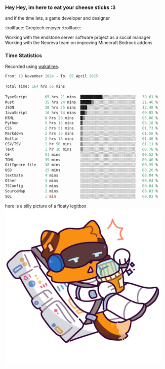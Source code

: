 ### Hey Hey, im here to eat your cheese sticks :3
and if the time lets, a game developer and designer

:trollface: Gregtech enjoyer :trollface:

Working with the endstone server software project as a social manager<br>
Working with the Neoreva team on improving Minecraft Bedrock addons

### Time Statistics
Recorded using [wakatime](https://wakatime.com).

<!--START_SECTION:waka-->

```ocaml
From: 13 November 2024 - To: 07 April 2025

Total Time: 164 hrs 56 mins

TypeScript        65 hrs 21 mins  ██████████░░░░░░░░░░░░░░░   39.61 %
Rust              35 hrs 24 mins  █████▒░░░░░░░░░░░░░░░░░░░   21.46 %
JSON              20 hrs 35 mins  ███░░░░░░░░░░░░░░░░░░░░░░   12.48 %
JavaScript        16 hrs 14 mins  ██▒░░░░░░░░░░░░░░░░░░░░░░   09.85 %
HTML              8 hrs 20 mins   █▒░░░░░░░░░░░░░░░░░░░░░░░   05.06 %
Python            5 hrs 15 mins   ▓░░░░░░░░░░░░░░░░░░░░░░░░   03.18 %
CSS               2 hrs 51 mins   ▒░░░░░░░░░░░░░░░░░░░░░░░░   01.73 %
Markdown          2 hrs 36 mins   ▒░░░░░░░░░░░░░░░░░░░░░░░░   01.58 %
Kotlin            2 hrs 18 mins   ▒░░░░░░░░░░░░░░░░░░░░░░░░   01.40 %
CSV/TSV           1 hr 50 mins    ▒░░░░░░░░░░░░░░░░░░░░░░░░   01.11 %
Text              1 hr 16 mins    ▒░░░░░░░░░░░░░░░░░░░░░░░░   00.78 %
C#                51 mins         ░░░░░░░░░░░░░░░░░░░░░░░░░   00.52 %
TOML              39 mins         ░░░░░░░░░░░░░░░░░░░░░░░░░   00.40 %
GitIgnore file    38 mins         ░░░░░░░░░░░░░░░░░░░░░░░░░   00.39 %
USD               25 mins         ░░░░░░░░░░░░░░░░░░░░░░░░░   00.26 %
textmate          4 mins          ░░░░░░░░░░░░░░░░░░░░░░░░░   00.04 %
Other             3 mins          ░░░░░░░░░░░░░░░░░░░░░░░░░   00.04 %
TSConfig          3 mins          ░░░░░░░░░░░░░░░░░░░░░░░░░   00.04 %
SourceMap         2 mins          ░░░░░░░░░░░░░░░░░░░░░░░░░   00.03 %
SQL               1 min           ░░░░░░░░░░░░░░░░░░░░░░░░░   00.02 %
```

<!--END_SECTION:waka-->

here is a silly picture of a floaty legitbox
![Silly legitbox](goobernoback_lower.png)
